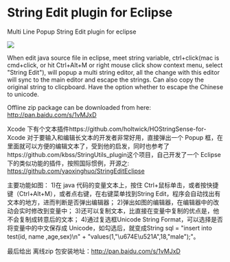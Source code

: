 String Edit plugin for Eclipse
=================

Multi Line Popup String Edit plugin for eclipse

![](https://public.bn1.livefilestore.com/y2pLKunr0q-S_eHZZZ1s4aKqEcLX5cGa42dzYs1YFwiZetep8VPlWmGGFoFt1lk3BAetw0re_UoyK8jtjkJb3TPFRSAT5jQidsZKaka72GrFkk/2013-12-06_15-25-21.png?psid=1)

When edit java source file in eclipse, meet string variable, ctrl+click(mac is cmd+click, or hit Ctrl+Alt+M or right mouse click show context menu, select "String Edit"), will popup a multi string editor, all the change with this editor will sync to the main editor and escape the strings.
Can also copy the original string to clicpboard.
Have the option whether to escape the Chinese to unicode.

Offline zip package can be downloaded from here: http://pan.baidu.com/s/1vMJxD

Xcode 下有个文本插件https://github.com/holtwick/HOStringSense-for-Xcode 对于要输入和编辑长文本的开发者非常好用，直接弹出一个 Popup 框，在里面就可以方便的编辑文本了，受到他的启发，同时也参考了https://github.com/kbss/StringUtils_plugin这个项目，自己开发了一个 Eclipse 下的类似功能的插件，按照国际惯例，开源之: https://github.com/yaoxinghuo/StringEditEclipse

主要功能如图：
1)在 java 代码的变量文本上，按住 Ctrl+鼠标单击，或者按快捷键（Ctrl+Alt+M），或者点右键，在右键菜单找到String Edit，程序会自动找出有文本的地方，进而判断是否弹出编辑器；
2)弹出如图的编辑器，在编辑器中的改动会实时修改到变量中；
3)还可以复制文本，比直接在变量中复制的优点是，他不会复制成转意后的文本；
4)通过复选框Unicode String Format，可以选择是否将变量中的中文保存成 Unicode，如勾选后，就变成String sql = "insert into test(id, name ,age,sex)\n" +
"values(1,\"\u674E\u521A\",18,\"male\");"。

最后给出 离线zip 包安装地址：http://pan.baidu.com/s/1vMJxD

